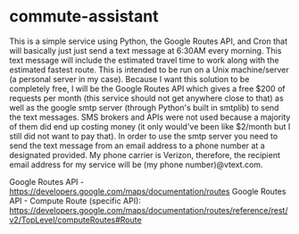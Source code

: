 # commute-assistant

This is a simple service using Python, the Google Routes API, and Cron that will basically just just send a text message at 6:30AM every morning. This text message will include the estimated travel time to work along with the estimated fastest route. This is intended to be run on a Unix machine/server (a personal server in my case). Because I want this solution to be completely free, I will be the Google Routes API which gives a free $200 of requests per month (this service should not get anywhere close to that) as well as the google smtp server (through Python's built in smtplib) to send the text messages. SMS brokers and APIs were not used because a majority of them did end up costing money (it only would've been like $2/month but I still did not want to pay that). In order to use the smtp server you need to send the text message from an email address to a phone number at a designated provided. My phone carrier is Verizon, therefore, the recipient email address for my service will be (my phone number)@vtext.com. 

Google Routes API - https://developers.google.com/maps/documentation/routes
Google Routes API - Compute Route (specific API): https://developers.google.com/maps/documentation/routes/reference/rest/v2/TopLevel/computeRoutes#Route
